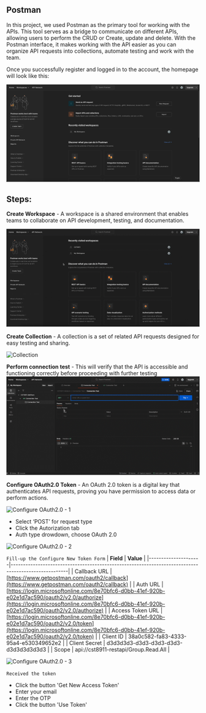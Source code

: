 Postman
---
In this project, we used Postman as the primary tool for working with the APIs. This tool serves as a bridge to communicate on different APIs, allowing users to perform the CRUD or Create, update and delete. With the Postman interface, it makes working with the API easier as you can organize API requests into collections, automate testing and work with the team.


Once you successfully register and logged in to the account, the homepage will look like this:


![Hompage](images/1-homepage.png)


Steps:
---
**Create Workspace** - A workspace is a shared environment that enables teams to collaborate on API development, testing, and documentation.


![Workspace](images/workspace.gif)


**Create Collection** - A collection is a set of related API requests designed for easy testing and sharing.


![Collection](images/collection.gif)


**Perform connection test** - This will verify that the API is accessible and functioning correctly before proceeding with further testing
![Connection Testing](images/Connection-Test.gif)


**Configure OAuth2.0 Token** - An OAuth 2.0 token is a digital key that authenticates API requests, proving you have permission to access data or perform actions.


![Configure OAuth2.0 - 1](images/auth1.gif)


+ Select ‘POST’ for request type
+ Click the Autorization tab
+ Auth type drowdown, choose OAuth 2.0


![Configure OAuth2.0 - 2](images/auth2.gif)


`Fill-up the Configure New Token Form`
| **Field**           | **Value**                                                                                           |
|---------------------|-----------------------------------------------------------------------------------------------------|
| Callback URL        | [https://www.getpostman.com/oauth2/callback](https://www.getpostman.com/oauth2/callback)             |
| Auth URL            | [https://login.microsoftonline.com/8e70bfc6-d0bb-41ef-920b-e02e1d7ac590/oauth2/v2.0/authorize](https://login.microsoftonline.com/8e70bfc6-d0bb-41ef-920b-e02e1d7ac590/oauth2/v2.0/authorize) |
| Access Token URL    | [https://login.microsoftonline.com/8e70bfc6-d0bb-41ef-920b-e02e1d7ac590/oauth2/v2.0/token](https://login.microsoftonline.com/8e70bfc6-d0bb-41ef-920b-e02e1d7ac590/oauth2/v2.0/token) |
| Client ID           | 38a0c582-fa83-4333-95a4-e530349652e2                                                                |
| Client Secret       | d3d3d3d3-d3d3-d3d3-d3d3-d3d3d3d3d3d3                                                           |
| Scope               | api://cst8911-restapi/Group.Read.All                                                                |


![Configure OAuth2.0 - 3](images/auth3.gif)


`Received the token`
+ Click the button 'Get New Access Token'
+ Enter your email
+ Enter the OTP
+ Click the button 'Use Token'





